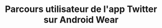 ---
layout: inspirer-parcours-app-android-wear-scenarios_index
title: Parcours utilisateur de l'app Twitter sur Android Wear
logo: twitter-icon-app-ios.png
tags: parcours-apps-android-wear-twitter
permalink: /inspiration/parcours-apps/android-wear/twitter/
intro:
text-twtr: En train d'explorer le parcours utilisateur de l'app Twitter sur Android Wear by @MagDuWebdesign
current_nav: all
---